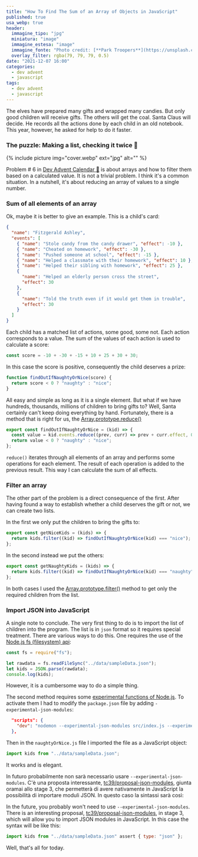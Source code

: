 ```yaml
---
title: "How To Find The Sum of an Array of Objects in JavaScript"
published: true
usa_webp: true
header:
  immagine_tipo: "jpg"
  miniatura: "image"
  immagine_estesa: "image"
  immagine_fonte: "Photo credit: [**Park Troopers**](https://unsplash.com/@parktroopers)"
  overlay_filter: rgba(79, 79, 79, 0.5)
date: "2021-12-07 16:00"
categories:
  - dev advent
  - javascript
tags:
  - dev advent
  - javascript
---
```


The elves have prepared many gifts and wrapped many candies. But only good children will receive gifts. The others will get the coal. Santa Claus will decide. He records all the actions done by each child in an old notebook. This year, however, he asked for help to do it faster.

### The puzzle: Making a list, checking it twice 📜

{% include picture img="cover.webp" ext="jpg" alt="" %}

Problem # 6 in [Dev Advent Calendar 🎅](https://github.com/devadvent/puzzle-6) is about arrays and how to filter them based on a calculated value. It is not a trivial problem. I think it's a common situation. In a nutshell, it's about reducing an array of values to a single number.

### Sum of all elements of an array

Ok, maybe it is better to give an example. This is a child's card:

```json
{
  "name": "Fitzgerald Ashley",
  "events": [
    { "name": "Stole candy from the candy drawer", "effect": -10 },
    { "name": "Cheated on homework", "effect": -30 },
    { "name": "Pushed someone at school", "effect": -15 },
    { "name": "Helped a classmate with their homework", "effect": 10 },
    { "name": "Helped their sibling with homework", "effect": 25 },
    {
      "name": "Helped an elderly person cross the street",
      "effect": 30
    },
    {
      "name": "Told the truth even if it would get them in trouble",
      "effect": 30
    }
  ]
}
```

Each child has a matched list of actions, some good, some not. Each action corresponds to a value. The sum of the values of each action is used to calculate a score:

```js
const score = -10 + -30 + -15 + 10 + 25 + 30 + 30;
```

In this case the score is positive, consequently the child deserves a prize:

```js
function findOutIfNaughtyOrNice(score) {
  return score < 0 ? "naughty" : "nice";
}
```

All easy and simple as long as it is a single element. But what if we have hundreds, thousands, millions of children to bring gifts to? Well, Santa certainly can't keep doing everything by hand. Fortunately, there is a method that is right for us, the [Array.prototype.reduce()](https://developer.mozilla.org/en-US/docs/Web/JavaScript/Reference/Global_Objects/Array/Reduce)

```js
export const findOutIfNaughtyOrNice = (kid) => {
  const value = kid.events.reduce((prev, curr) => prev + curr.effect, 0);
  return value < 0 ? "naughty" : "nice";
};
```

`reduce()` iterates through all elements of an array and performs some operations for each element. The result of each operation is added to the previous result. This way I can calculate the sum of all effects.

### Filter an array

The other part of the problem is a direct consequence of the first. After having found a way to establish whether a child deserves the gift or not, we can create two lists.

In the first we only put the children to bring the gifts to:

```js
export const getNiceKids = (kids) => {
  return kids.filter((kid) => findOutIfNaughtyOrNice(kid) === "nice");
};
```

In the second instead we put the others:

```js
export const getNaughtyKids = (kids) => {
  return kids.filter((kid) => findOutIfNaughtyOrNice(kid) === "naughty");
};
```

In both cases I used the [Array.prototype.filter()](https://developer.mozilla.org/en-US/docs/Web/JavaScript/Reference/Global_Objects/Array/filter) method to get only the required children from the list.

### Import JSON into JavaScript

A single note to conclude. The very first thing to do is to import the list of children into the program. The list is in `json` format so it requires special treatment. There are various ways to do this. One requires the use of the [Node.js fs (filesystem) api](https://nodejs.org/api/fs.html):

```js
const fs = require("fs");

let rawdata = fs.readFileSync("../data/sampleData.json");
let kids = JSON.parse(rawdata);
console.log(kids);
```

However, it is a cumbersome way to do a simple thing.

The second method requires some [experimental functions of Node.js](https://nodejs.medium.com/announcing-a-new-experimental-modules-1be8d2d6c2ff). To activate them I had to modify the `package.json` file by adding `-experimental-json-modules`:

```json
  "scripts": {
    "dev": "nodemon --experimental-json-modules src/index.js --experimental-modules --ignore 'src/data/*.json'",
  },
```

Then in the `naughtyOrNice.js` file I imported the file as a JavaScript object:

```js
import kids from "../data/sampleData.json";
```

It works and is elegant.

In futuro probabilmente non sarà necessario usare `--experimental-json-modules`. C'è una proposta interessante, [tc39/proposal-json-modules](https://github.com/tc39/proposal-json-modules), giunta oramai allo stage 3, che permetterà di avere nativamente in JavaScript la possibilità di importare moduli JSON. In questo caso la sintassi sarà così:

In the future, you probably won't need to use `--experimental-json-modules`. There is an interesting proposal, [tc39/proposal-json-modules](https://github.com/tc39/proposal-json-modules), in stage 3, which will allow you to import JSON modules in JavaScript. In this case the syntax will be like this:

```js
import kids from "../data/sampleData.json" assert { type: "json" };
```

Well, that's all for today.
